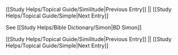 [[Study Helps/Topical Guide/Similitude|Previous Entry]]  ||  [[Study Helps/Topical Guide/Simple|Next Entry]]

 See [[Study Helps/Bible Dictionary/Simon|BD Simon]]

[[Study Helps/Topical Guide/Similitude|Previous Entry]]  ||  [[Study Helps/Topical Guide/Simple|Next Entry]]